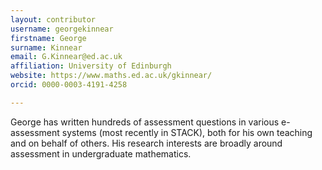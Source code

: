 ```yaml
---
layout: contributor
username: georgekinnear
firstname: George
surname: Kinnear
email: G.Kinnear@ed.ac.uk
affiliation: University of Edinburgh
website: https://www.maths.ed.ac.uk/gkinnear/
orcid: 0000-0003-4191-4258

---
```

George has written hundreds of assessment questions in various e-assessment systems (most recently in STACK), both for his own teaching and on behalf of others. His research interests are broadly around assessment in undergraduate mathematics.